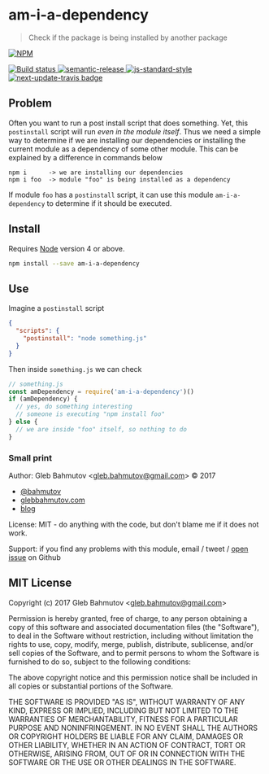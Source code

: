 # am-i-a-dependency

> Check if the package is being installed by another package

[![NPM][npm-icon] ][npm-url]

[![Build status][ci-image] ][ci-url]
[![semantic-release][semantic-image] ][semantic-url]
[![js-standard-style][standard-image]][standard-url]
[![next-update-travis badge][nut-badge]][nut-readme]

## Problem

Often you want to run a post install script that does something. Yet, this
`postinstall` script will run *even in the module itself*. Thus we need a
simple way to determine if we are installing our dependencies or installing
the current module as a dependency of some other module. This can be
explained by a difference in commands below

```
npm i      -> we are installing our dependencies
npm i foo  -> module "foo" is being installed as a dependency
```

If module `foo` has a `postinstall` script, it can use this module
`am-i-a-dependency` to determine if it should be executed.

## Install

Requires [Node](https://nodejs.org/en/) version 4 or above.

```sh
npm install --save am-i-a-dependency
```
## Use

Imagine a `postinstall` script

```json
{
  "scripts": {
    "postinstall": "node something.js"
  }
}
```

Then inside `something.js` we can check

```js
// something.js
const amDependency = require('am-i-a-dependency')()
if (amDependency) {
  // yes, do something interesting
  // someone is executing "npm install foo"
} else {
  // we are inside "foo" itself, so nothing to do
}
```

### Small print

Author: Gleb Bahmutov &lt;gleb.bahmutov@gmail.com&gt; &copy; 2017

* [@bahmutov](https://twitter.com/bahmutov)
* [glebbahmutov.com](https://glebbahmutov.com)
* [blog](https://glebbahmutov.com/blog)

License: MIT - do anything with the code, but don't blame me if it does not work.

Support: if you find any problems with this module, email / tweet /
[open issue](https://github.com/bahmutov/am-i-a-dependency/issues) on Github

## MIT License

Copyright (c) 2017 Gleb Bahmutov &lt;gleb.bahmutov@gmail.com&gt;

Permission is hereby granted, free of charge, to any person
obtaining a copy of this software and associated documentation
files (the "Software"), to deal in the Software without
restriction, including without limitation the rights to use,
copy, modify, merge, publish, distribute, sublicense, and/or sell
copies of the Software, and to permit persons to whom the
Software is furnished to do so, subject to the following
conditions:

The above copyright notice and this permission notice shall be
included in all copies or substantial portions of the Software.

THE SOFTWARE IS PROVIDED "AS IS", WITHOUT WARRANTY OF ANY KIND,
EXPRESS OR IMPLIED, INCLUDING BUT NOT LIMITED TO THE WARRANTIES
OF MERCHANTABILITY, FITNESS FOR A PARTICULAR PURPOSE AND
NONINFRINGEMENT. IN NO EVENT SHALL THE AUTHORS OR COPYRIGHT
HOLDERS BE LIABLE FOR ANY CLAIM, DAMAGES OR OTHER LIABILITY,
WHETHER IN AN ACTION OF CONTRACT, TORT OR OTHERWISE, ARISING
FROM, OUT OF OR IN CONNECTION WITH THE SOFTWARE OR THE USE OR
OTHER DEALINGS IN THE SOFTWARE.

[npm-icon]: https://nodei.co/npm/am-i-a-dependency.svg?downloads=true
[npm-url]: https://npmjs.org/package/am-i-a-dependency
[ci-image]: https://travis-ci.org/bahmutov/am-i-a-dependency.svg?branch=master
[ci-url]: https://travis-ci.org/bahmutov/am-i-a-dependency
[semantic-image]: https://img.shields.io/badge/%20%20%F0%9F%93%A6%F0%9F%9A%80-semantic--release-e10079.svg
[semantic-url]: https://github.com/semantic-release/semantic-release
[standard-image]: https://img.shields.io/badge/code%20style-standard-brightgreen.svg
[standard-url]: http://standardjs.com/
[nut-badge]: https://img.shields.io/badge/next--update--travis-ok-green.svg
[nut-readme]: https://github.com/bahmutov/next-update-travis#readme
